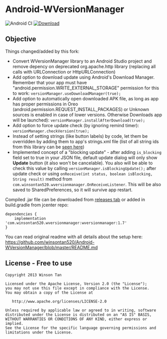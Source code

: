 Android-WVersionManager
====================

![Android CI](https://github.com/revanmj/Android-WVersionManager/workflows/Android%20CI/badge.svg) [![Download](https://api.bintray.com/packages/revanmj/Android-WVersionManager/com.winsontan520.wversionmanager/images/download.svg) ](https://bintray.com/revanmj/Android-WVersionManager/com.winsontan520.wversionmanager/_latestVersion)

## Objective
Things changed/added by this fork:
- Convert WVersionManager library to an Android Studio project and remove depency on deprecated org.apache.http library (replacing all calls with URLConnection or HttpURLConnection)
- Add option to download update using Android's Download Manager. Remember that your app must have "android.permission.WRITE_EXTERNAL_STORAGE" permission for this to work:
`versionManager.useDownloadManager(true);`
- Add option to automatically open downloaded APK file, as long as app has proper permissions in Oreo (android.permission.REQUEST_INSTALL_PACKAGES) or Unknown sources is enabled in case of lower versions. Otherwise Downloads app will be launched):
`versionManager.installAfterDownload(true);`
- Add option to force update check (by ignoring remind timer): `versionManager.checkVersion(true);`
- Instead of setting strings (like button labels) by code, let them be overridden by adding them to app's strings.xml file (list of all string ids from this library can be [seen here](https://github.com/revanmj/Android-WVersionManager/blob/master/library/wversionmanager/src/main/res/values/strings.xml))
- Implemented concept of a "blocking update" - after adding `is_blocking` field set to true in your JSON file, default update dialog will only show **Update** button (it also won't be cancelable). You also will be able to check this value by calling `versionManager.isBlockingUpdate();` after update check or using `onReceive(int status, boolean isBlocking, String result)` method from `com.winsontan520.wversionmanager.OnReceiveListener`. This will be also saved to SharedPreferences, so it will survive app restart.

Compiled .jar file can be downloaded from [releases tab](https://github.com/revanmj/Android-WVersionManager/releases) or added in build.gradle from jcenter repo:
```
dependencies {
    implementation 'com.winsontan520.wversionmanager:wversionmanager:1.7'
}
```

You can read original readme with all details about the setup here: https://github.com/winsontan520/Android-WVersionManager/blob/master/README.md
		
## License - Free to use
    Copyright 2013 Winson Tan
    
    Licensed under the Apache License, Version 2.0 (the "License");
    you may not use this file except in compliance with the License.
    You may obtain a copy of the License at
    
       http://www.apache.org/licenses/LICENSE-2.0
    
    Unless required by applicable law or agreed to in writing, software
    distributed under the License is distributed on an "AS IS" BASIS,
    WITHOUT WARRANTIES OR CONDITIONS OF ANY KIND, either express or implied.
    See the License for the specific language governing permissions and
    limitations under the License.
